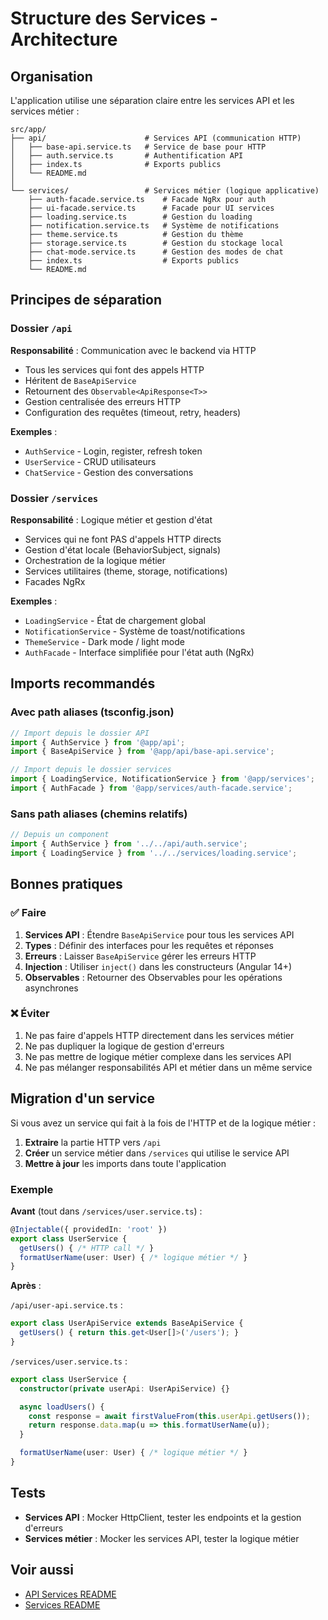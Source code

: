 # Structure des Services - Architecture

## Organisation

L'application utilise une séparation claire entre les services API et les services métier :

```
src/app/
├── api/                      # Services API (communication HTTP)
│   ├── base-api.service.ts   # Service de base pour HTTP
│   ├── auth.service.ts       # Authentification API
│   ├── index.ts              # Exports publics
│   └── README.md
│
└── services/                 # Services métier (logique applicative)
    ├── auth-facade.service.ts    # Facade NgRx pour auth
    ├── ui-facade.service.ts      # Facade pour UI services
    ├── loading.service.ts        # Gestion du loading
    ├── notification.service.ts   # Système de notifications
    ├── theme.service.ts          # Gestion du thème
    ├── storage.service.ts        # Gestion du stockage local
    ├── chat-mode.service.ts      # Gestion des modes de chat
    ├── index.ts                  # Exports publics
    └── README.md
```

## Principes de séparation

### Dossier `/api`
**Responsabilité** : Communication avec le backend via HTTP

- Tous les services qui font des appels HTTP
- Héritent de `BaseApiService`
- Retournent des `Observable<ApiResponse<T>>`
- Gestion centralisée des erreurs HTTP
- Configuration des requêtes (timeout, retry, headers)

**Exemples** :
- `AuthService` - Login, register, refresh token
- `UserService` - CRUD utilisateurs
- `ChatService` - Gestion des conversations

### Dossier `/services`
**Responsabilité** : Logique métier et gestion d'état

- Services qui ne font PAS d'appels HTTP directs
- Gestion d'état locale (BehaviorSubject, signals)
- Orchestration de la logique métier
- Services utilitaires (theme, storage, notifications)
- Facades NgRx

**Exemples** :
- `LoadingService` - État de chargement global
- `NotificationService` - Système de toast/notifications
- `ThemeService` - Dark mode / light mode
- `AuthFacade` - Interface simplifiée pour l'état auth (NgRx)

## Imports recommandés

### Avec path aliases (tsconfig.json)

```typescript
// Import depuis le dossier API
import { AuthService } from '@app/api';
import { BaseApiService } from '@app/api/base-api.service';

// Import depuis le dossier services
import { LoadingService, NotificationService } from '@app/services';
import { AuthFacade } from '@app/services/auth-facade.service';
```

### Sans path aliases (chemins relatifs)

```typescript
// Depuis un component
import { AuthService } from '../../api/auth.service';
import { LoadingService } from '../../services/loading.service';
```

## Bonnes pratiques

### ✅ Faire

1. **Services API** : Étendre `BaseApiService` pour tous les services API
2. **Types** : Définir des interfaces pour les requêtes et réponses
3. **Erreurs** : Laisser `BaseApiService` gérer les erreurs HTTP
4. **Injection** : Utiliser `inject()` dans les constructeurs (Angular 14+)
5. **Observables** : Retourner des Observables pour les opérations asynchrones

### ❌ Éviter

1. Ne pas faire d'appels HTTP directement dans les services métier
2. Ne pas dupliquer la logique de gestion d'erreurs
3. Ne pas mettre de logique métier complexe dans les services API
4. Ne pas mélanger responsabilités API et métier dans un même service

## Migration d'un service

Si vous avez un service qui fait à la fois de l'HTTP et de la logique métier :

1. **Extraire** la partie HTTP vers `/api`
2. **Créer** un service métier dans `/services` qui utilise le service API
3. **Mettre à jour** les imports dans toute l'application

### Exemple

**Avant** (tout dans `/services/user.service.ts`) :
```typescript
@Injectable({ providedIn: 'root' })
export class UserService {
  getUsers() { /* HTTP call */ }
  formatUserName(user: User) { /* logique métier */ }
}
```

**Après** :

`/api/user-api.service.ts` :
```typescript
export class UserApiService extends BaseApiService {
  getUsers() { return this.get<User[]>('/users'); }
}
```

`/services/user.service.ts` :
```typescript
export class UserService {
  constructor(private userApi: UserApiService) {}

  async loadUsers() {
    const response = await firstValueFrom(this.userApi.getUsers());
    return response.data.map(u => this.formatUserName(u));
  }

  formatUserName(user: User) { /* logique métier */ }
}
```

## Tests

- **Services API** : Mocker HttpClient, tester les endpoints et la gestion d'erreurs
- **Services métier** : Mocker les services API, tester la logique métier

## Voir aussi

- [API Services README](../api/README.md)
- [Services README](./README.md)
